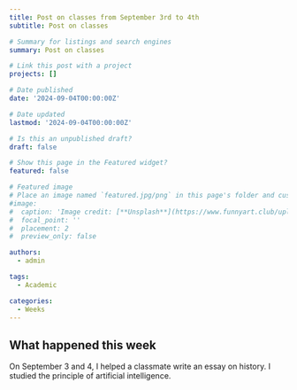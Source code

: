 ```yaml
---
title: Post on classes from September 3rd to 4th
subtitle: Post on classes

# Summary for listings and search engines
summary: Post on classes

# Link this post with a project
projects: []

# Date published
date: '2024-09-04T00:00:00Z'

# Date updated
lastmod: '2024-09-04T00:00:00Z'

# Is this an unpublished draft?
draft: false

# Show this page in the Featured widget?
featured: false

# Featured image
# Place an image named `featured.jpg/png` in this page's folder and customize its options here.
#image:
#  caption: 'Image credit: [**Unsplash**](https://www.funnyart.club/uploads/posts/2022-10/1666335577_34-www-funnyart-club-p-kartinki-ucheba-obrazovanie-krasivo-35.jpg)'
#  focal_point: ''
#  placement: 2
#  preview_only: false

authors:
  - admin

tags:
  - Academic

categories:
  - Weeks
---
```


## What happened this week

On September 3 and 4, I helped a classmate write an essay on history. I studied the principle of artificial intelligence.




